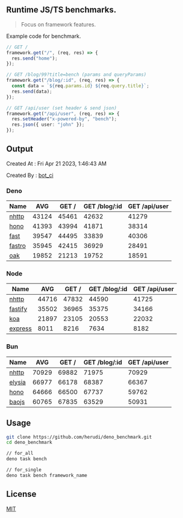 ## Runtime JS/TS benchmarks.

> Focus on framework features.

Example code for benchmark.
```ts
// GET /
framework.get("/", (req, res) => {
  res.send("home");
});

// GET /blog/99?title=bench (params and queryParams)
framework.get("/blog/:id", (req, res) => {
  const data = `${req.params.id} ${req.query.title}`;
  res.send(data);
});

// GET /api/user (set header & send json)
framework.get("/api/user", (req, res) => {
  res.setHeader("x-powered-by", "bench");
  res.json({ user: "john" });
});
```

## Output
Created At : Fri Apr 21 2023, 1:46:43 AM

Created By : [bot_ci](https://github.com/herudi/deno_benchmarks/commits?author=github-actions%5Bbot%5D)


### Deno
|Name|AVG|GET /|GET /blog/:id|GET /api/user|
|----|----|----|----|----|
|[nhttp](https://github.com/nhttp/nhttp)|43124|45461|42632|41279|
|[hono](https://github.com/honojs/hono)|41393|43994|41871|38314|
|[fast](https://github.com/danteissaias/fast)|39547|44495|33839|40306|
|[fastro](https://github.com/fastrodev/fastro)|35945|42415|36929|28491|
|[oak](https://github.com/oakserver/oak)|19852|21213|19752|18591|
  


### Node
|Name|AVG|GET /|GET /blog/:id|GET /api/user|
|----|----|----|----|----|
|[nhttp](https://github.com/nhttp/nhttp)|44716|47832|44590|41725|
|[fastify](https://github.com/fastify/fastify)|35502|36965|35375|34166|
|[koa](https://github.com/koajs/koa)|21897|23105|20553|22032|
|[express](https://github.com/expressjs/express)|8011|8216|7634|8182|
  


### Bun
|Name|AVG|GET /|GET /blog/:id|GET /api/user|
|----|----|----|----|----|
|[nhttp](https://github.com/nhttp/nhttp)|70929|69882|71975|70929|
|[elysia](https://github.com/elysiajs/elysia)|66977|66178|68387|66367|
|[hono](https://github.com/honojs/hono)|64666|66500|67737|59762|
|[baojs](https://github.com/mattreid1/baojs)|60765|67835|63529|50931|
  



## Usage

```bash
git clone https://github.com/herudi/deno_benchmark.git
cd deno_benchmark

// for_all
deno task bench

// for_single
deno task bench framework_name
```

## License

[MIT](LICENSE)

